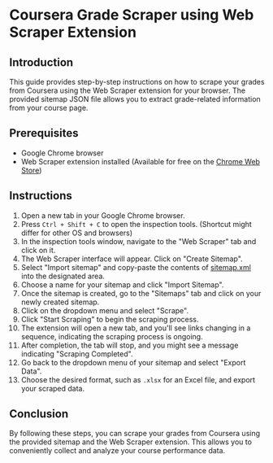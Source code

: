 # Coursera Grade Scraper using Web Scraper Extension

## Introduction
This guide provides step-by-step instructions on how to scrape your grades from Coursera using the Web Scraper extension for your browser. The provided sitemap JSON file allows you to extract grade-related information from your course page.

## Prerequisites
- Google Chrome browser
- Web Scraper extension installed (Available for free on the [Chrome Web Store](https://chromewebstore.google.com/detail/web-scraper-free-web-scra/jnhgnonknehpejjnehehllkliplmbmhn))

## Instructions
1. Open a new tab in your Google Chrome browser.
2. Press `Ctrl + Shift + C` to open the inspection tools. (Shortcut might differ for other OS and browsers)
3. In the inspection tools window, navigate to the "Web Scraper" tab and click on it.
4. The Web Scraper interface will appear. Click on "Create Sitemap".
5. Select "Import sitemap" and copy-paste the contents of [sitemap.xml](https://github.com/visioncrunch/Sitemaps/blob/main/sitemap.xml) into the designated area.
6. Choose a name for your sitemap and click "Import Sitemap".
7. Once the sitemap is created, go to the "Sitemaps" tab and click on your newly created sitemap.
8. Click on the dropdown menu and select "Scrape".
9. Click "Start Scraping" to begin the scraping process.
10. The extension will open a new tab, and you'll see links changing in a sequence, indicating the scraping process is ongoing.
11. After completion, the tab will stop, and you might see a message indicating "Scraping Completed".
12. Go back to the dropdown menu of your sitemap and select "Export Data".
13. Choose the desired format, such as `.xlsx` for an Excel file, and export your scraped data.

## Conclusion
By following these steps, you can scrape your grades from Coursera using the provided sitemap and the Web Scraper extension. This allows you to conveniently collect and analyze your course performance data.
